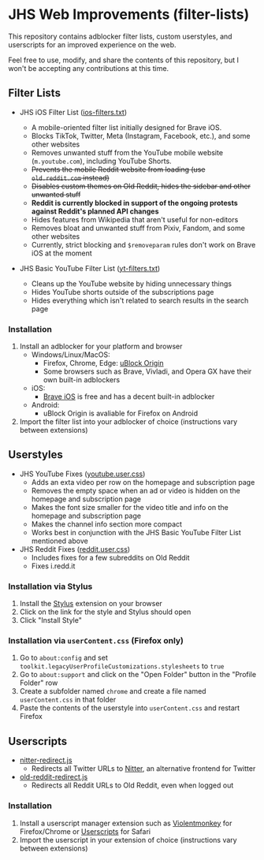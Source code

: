 # JHS Web Improvements (filter-lists)

This repository contains adblocker filter lists, custom userstyles, and userscripts for an improved experience on the web.

Feel free to use, modify, and share the contents of this repository, but I won't be accepting any contributions at this time.

## Filter Lists

- JHS iOS Filter List ([ios-filters.txt](https://raw.githubusercontent.com/jocoro19/filter-lists/main/filters/ios-filters.txt))
  - A mobile-oriented filter list initially designed for Brave iOS.
  - Blocks TikTok, Twitter, Meta (Instagram, Facebook, etc.), and some other websites
  - Removes unwanted stuff from the YouTube mobile website (`m.youtube.com`), including YouTube Shorts.
  - ~~Prevents the mobile Reddit website from loading (use `old.reddit.com` instead)~~
  - ~~Disables custom themes on Old Reddit, hides the sidebar and other unwanted stuff~~
  - **Reddit is currently blocked in support of the ongoing protests against Reddit's planned API changes**
  - Hides features from Wikipedia that aren't useful for non-editors
  - Removes bloat and unwanted stuff from Pixiv, Fandom, and some other websites
  - Currently, strict blocking and `$removeparam` rules don't work on Brave iOS at the moment

- JHS Basic YouTube Filter List ([yt-filters.txt](https://raw.githubusercontent.com/jocoro19/filter-lists/main/filters/yt-filters.txt))
  - Cleans up the YouTube website by hiding unnecessary things
  - Hides YouTube shorts outside of the subscriptions page
  - Hides everything which isn't related to search results in the search page

### Installation

1. Install an adblocker for your platform and browser
    - Windows/Linux/MacOS: 
      - Firefox, Chrome, Edge: [uBlock Origin](https://github.com/gorhill/uBlock)
      - Some browsers such as Brave, Vivladi, and Opera GX have their own built-in adblockers
    - iOS:
      - [Brave iOS](https://brave.com/ios/) is free and has a decent built-in adblocker
    - Android:
      - uBlock Origin is avaliable for Firefox on Android
3. Import the filter list into your adblocker of choice (instructions vary between extensions)

## Userstyles

- JHS YouTube Fixes ([youtube.user.css](https://raw.githubusercontent.com/jocoro19/filter-lists/main/styles/youtube.user.css))
  - Adds an exta video per row on the homepage and subscription page
  - Removes the empty space when an ad or video is hidden on the homepage and subscription page
  - Makes the font size smaller for the video title and info on the homepage and subscription page
  - Makes the channel info section more compact
  - Works best in conjunction with the JHS Basic YouTube Filter List mentioned above
- JHS Reddit Fixes ([reddit.user.css](https://raw.githubusercontent.com/jocoro19/filter-lists/main/styles/reddit.user.css))
  - Includes fixes for a few subreddits on Old Reddit
  - Fixes i.redd.it


### Installation via Stylus
1. Install the [Stylus](https://github.com/openstyles/stylus) extension on your browser
2. Click on the link for the style and Stylus should open
3. Click "Install Style"

### Installation via `userContent.css` (Firefox only)
1. Go to `about:config` and set `toolkit.legacyUserProfileCustomizations.stylesheets` to `true`
2. Go to `about:support` and click on the "Open Folder" button in the "Profile Folder" row
3. Create a subfolder named `chrome` and create a file named `userContent.css` in that folder
4. Paste the contents of the userstyle into `userContent.css` and restart Firefox

## Userscripts
- [nitter-redirect.js](https://raw.githubusercontent.com/jocoro19/filter-lists/main/scripts/nitter-redirect.js)
  - Redirects all Twitter URLs to [Nitter](https://github.com/zedeus/nitter), an alternative frontend for Twitter
- [old-reddit-redirect.js](https://raw.githubusercontent.com/jocoro19/filter-lists/main/scripts/old-reddit-redirect.js)
  - Redirects all Reddit URLs to Old Reddit, even when logged out

### Installation
1. Install a userscript manager extension such as [Violentmonkey](https://violentmonkey.github.io/) for Firefox/Chrome or [Userscripts](https://github.com/quoid/userscripts) for Safari
2. Import the userscript in your extension of choice (instructions vary between extensions)
